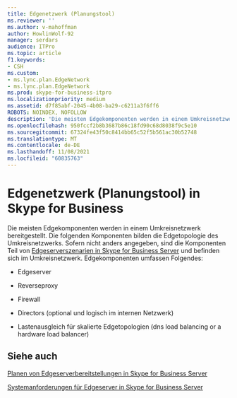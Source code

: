 ```yaml
---
title: Edgenetzwerk (Planungstool)
ms.reviewer: ''
ms.author: v-mahoffman
author: HowlinWolf-92
manager: serdars
audience: ITPro
ms.topic: article
f1.keywords:
- CSH
ms.custom:
- ms.lync.plan.EdgeNetwork
- ms.lync.plan.EdgeNetwork
ms.prod: skype-for-business-itpro
ms.localizationpriority: medium
ms.assetid: d7f85abf-2045-4b08-ba29-c6211a3f6ff6
ROBOTS: NOINDEX, NOFOLLOW
description: 'Die meisten Edgekomponenten werden in einem Umkreisnetzwerk bereitgestellt. Die folgenden Komponenten bilden die Edgetopologie des Umkreisnetzwerks. Sofern nicht anders angegeben, sind die Komponenten Teil von Edgeserverszenarien in Skype for Business Server und befinden sich im Umkreisnetzwerk. Edgekomponenten umfassen Folgendes:'
ms.openlocfilehash: 950fccf2b8b3687b86c18fd90c68d8038f9c5e10
ms.sourcegitcommit: 67324fe43f50c8414bb65c52f5b561ac30b52748
ms.translationtype: MT
ms.contentlocale: de-DE
ms.lasthandoff: 11/08/2021
ms.locfileid: "60835763"
---
```

# <a name="edge-network-planning-tool-in-skype-for-business"></a>Edgenetzwerk (Planungstool) in Skype for Business 
 
Die meisten Edgekomponenten werden in einem Umkreisnetzwerk bereitgestellt. Die folgenden Komponenten bilden die Edgetopologie des Umkreisnetzwerks. Sofern nicht anders angegeben, sind die Komponenten Teil von [Edgeserverszenarien in Skype for Business Server](../../../plan-your-deployment/edge-server-deployments/scenarios.md) und befinden sich im Umkreisnetzwerk. Edgekomponenten umfassen Folgendes:
  
- Edgeserver
    
- Reverseproxy
    
- Firewall
    
- Directors (optional und logisch im internen Netzwerk)
    
- Lastenausgleich für skalierte Edgetopologien (dns load balancing or a hardware load balancer)
    
## <a name="see-also"></a>Siehe auch

[Planen von Edgeserverbereitstellungen in Skype for Business Server](../../../plan-your-deployment/edge-server-deployments/edge-server-deployments.md)
  
[Systemanforderungen für Edgeserver in Skype for Business Server](../../../plan-your-deployment/edge-server-deployments/system-requirements.md)
